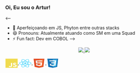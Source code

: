 ### Oi, Eu sou o Artur!


<-- 
- 🌱 Aperfeiçoando em JS, Phyton entre outras stacks
- 😄 Pronouns: Atualmente atuando como SM em uma Squad
- ⚡ Fun fact: Dev em COBOL
-->

<div align="center">
  <a href="https://github.com/ThurSilva">
  <img height="180em" src="https://github-readme-stats.vercel.app/api?username=ThurSilva&show_icons=true&theme=dracula&include_all_commits=true&count_private=true"/>
  <img height="180em" src="https://github-readme-stats.vercel.app/api/top-langs/?username=ThurSilva&layout=compact&langs_count=7&theme=dracula"/>
</div>
  <div style="display: inline_block"><br>
  <img align="center" alt="Rafa-Js" height="30" width="40" src="https://raw.githubusercontent.com/devicons/devicon/master/icons/javascript/javascript-plain.svg">
  <img align="center" alt="Rafa-React" height="30" width="40" src="https://raw.githubusercontent.com/devicons/devicon/master/icons/react/react-original.svg">
  <img align="center" alt="Rafa-HTML" height="30" width="40" src="https://raw.githubusercontent.com/devicons/devicon/master/icons/html5/html5-original.svg">
  <img align="center" alt="Rafa-CSS" height="30" width="40" src="https://raw.githubusercontent.com/devicons/devicon/master/icons/css3/css3-original.svg">

</div>
